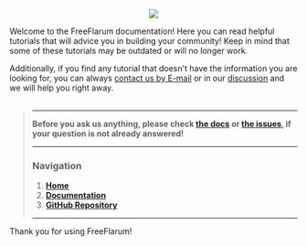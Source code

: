<p align="center">
  <img src="https://raw.githubusercontent.com/gwillem/freeflarum.com/master/images/freeflarum-logo.svg">
</p>

Welcome to the FreeFlarum documentation! Here you can read helpful tutorials that will advice you in building your community!
Keep in mind that some of these tutorials may be outdated or will no longer work.

Additionally, if you find any tutorial that doesn't have the information you are looking for, you can always [contact us by E-mail](mailto:info@freeflarum.com) or in our [discussion](/discuss) and we will help you right away.
<br/>
<br/>

> ---
> 
> **Before you ask us anything, please check [the docs](/docs) or [the issues](https://github.com/gwillem/freeflarum.com/issues/), if your question is not already answered!**
> 
> ---
> 
> ### Navigation
> 
> 1. **[Home](https://www.freeflarum.com)**
> 2. **[Documentation](/docs)**
> 3. **[GitHub Repository](https://github.com/gwillem/freeflarum.com)**
> 
> ---

Thank you for using FreeFlarum!

